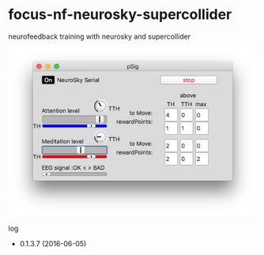 # focus-nf-neurosky-supercollider

neurofeedback training with neurosky and supercollider

![screenshot](screenshot-focus-nf.jpg?raw=true "OpenBCI-screenshot")

log

* 0.1.3.7 (2016-06-05)

